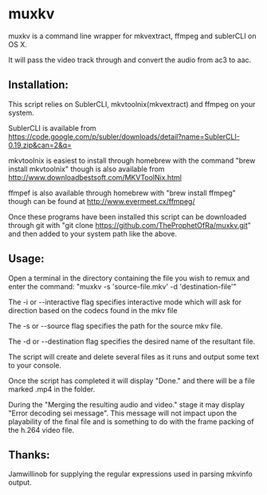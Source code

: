 muxkv
==========

muxkv is a command line wrapper for mkvextract, ffmpeg and sublerCLI on OS X.

It will pass the video track through and convert the audio from ac3 to aac. 

Installation:
-------------

This script relies on SublerCLI, mkvtoolnix(mkvextract) and ffmpeg
on your system.

SublerCLI is available from https://code.google.com/p/subler/downloads/detail?name=SublerCLI-0.19.zip&can=2&q=

mkvtoolnix is easiest to install through homebrew with the command "brew
install mkvtoolnix" though is also available from http://www.downloadbestsoft.com/MKVToolNix.html

ffmpef is also available through homebrew with "brew install ffmpeg" though can
be found at http://www.evermeet.cx/ffmpeg/

Once these programs have been installed this script can be downloaded through
git with "git clone https://github.com/TheProphetOfRa/muxkv.git" and then
added to your system path like the above.

Usage:
------

Open a terminal in the directory containing the file you wish to remux and
enter the command: "muxkv -s 'source-file.mkv' -d 'destination-file'"

The -i or --interactive flag specifies interactive mode which will ask for
direction based on the codecs found in the mkv file

The -s or --source flag specifies the path for the source mkv file.

The -d or --destination flag specifies the desired name of the resultant file.

The script will create and delete several files as it runs and output some text
to your console.

Once the script has completed it will display "Done." and there will be
a file marked <destination-file>.mp4 in the folder.

During the "Merging the resulting audio and video." stage it may display "Error
decoding sei message". This message will not impact upon the playability of the
final file and is something to do with the frame packing of the h.264 video
file.

Thanks:
-------

Jamwillinob for supplying the regular expressions used in parsing mkvinfo
output.
